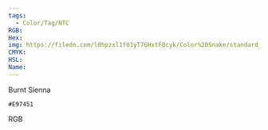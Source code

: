 ```yaml
---
tags:
  - Color/Tag/NTC
RGB:
Hex:
img: https://filedn.com/l0hpzxl1f01yT7GHxtF8cyk/Color%20Snake/standard_csv_to_svg/%23/E97451.svg
CMYK:
HSL:
Name:
---
```

Burnt Sienna
```palette
#E97451
```
RGB
